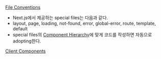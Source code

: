 [File Conventions](https://nextjs.org/docs/app/building-your-application/routing#file-conventions)
- Next.js에서 제공하는 special files는 다음과 같다.
- layout, page, loading, not-found, error, global-error, route, template, default
- special files의 [Component Hierarchy](https://nextjs.org/docs/app/building-your-application/routing#file-conventions)에 맞게 코드를 작성하면 자동으로 adopting한다.

[Client Components](https://nextjs.org/docs/getting-started/react-essentials)
